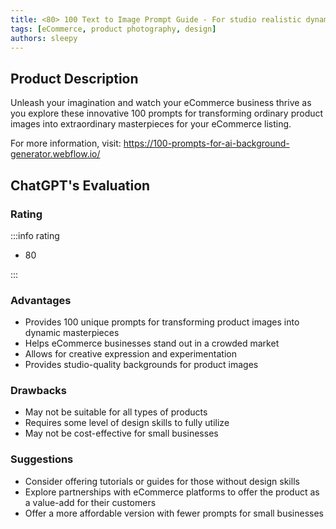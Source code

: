 ```yaml
---
title: <80> 100 Text to Image Prompt Guide - For studio realistic dynamic product backgrounds
tags: [eCommerce, product photography, design]
authors: sleepy
---
```


## Product Description

Unleash your imagination and watch your eCommerce business thrive as you explore these innovative 100 prompts for transforming ordinary product images into extraordinary masterpieces for your eCommerce listing.

For more information, visit: https://100-prompts-for-ai-background-generator.webflow.io/

## ChatGPT's Evaluation

### Rating

:::info rating

- 80

:::

### Advantages

- Provides 100 unique prompts for transforming product images into dynamic masterpieces
- Helps eCommerce businesses stand out in a crowded market
- Allows for creative expression and experimentation
- Provides studio-quality backgrounds for product images


### Drawbacks

- May not be suitable for all types of products
- Requires some level of design skills to fully utilize
- May not be cost-effective for small businesses

### Suggestions

- Consider offering tutorials or guides for those without design skills
- Explore partnerships with eCommerce platforms to offer the product as a value-add for their customers
- Offer a more affordable version with fewer prompts for small businesses